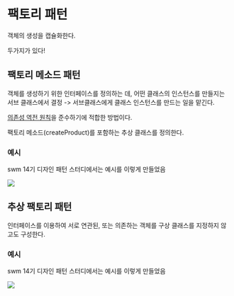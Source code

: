 # 팩토리 패턴
객체의 생성을 캡슐화한다.

두가지가 있다!

## 팩토리 메소드 패턴
객체를 생성하기 위한 인터페이스를 정의하는 데, 어떤 클래스의 인스턴스를 만들지는 서브 클래스에서 결정 -> 서브클래스에게 클래스 인스턴스를 만드는 일을 맡긴다.

[의존성 역전 원칙](DIP)을 준수하기에 적합한 방법이다.

팩토리 메소드(createProduct)를 포함하는 추상 클래스를 정의한다.

### 예시

swm 14기 디자인 패턴 스터디에서는 예시를 이렇게 만들었음

![](https://i.imgur.com/SQ9nZ8S.png)

## 추상 팩토리 패턴

인터페이스를 이용하여 서로 연관된, 또는 의존하는 객체를 구상 클래스를 지정하지 않고도 구성한다.

### 예시

swm 14기 디자인 패턴 스터디에서는 예시를 이렇게 만들었음

![](https://i.imgur.com/vKo7hSG.png)
